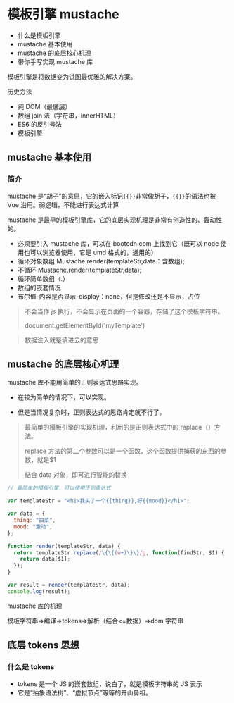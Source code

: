 # 模板引擎 mustache

- 什么是模板引擎
- mustache 基本使用
- mustache 的底层核心机理
- 带你手写实现 mustache 库

模板引擎是将数据变为试图最优雅的解决方案。

历史方法

- 纯 DOM（最底层）
- 数组 join 法（字符串，innerHTML）
- ES6 的反引号法
- 模板引擎

## mustache 基本使用

### 简介

mustache 是“胡子”的意思，它的嵌入标记`{{}}`非常像胡子，`{{}}`的语法也被 Vue 沿用。弱逻辑，不能进行表达式计算

mustache 是最早的模板引擎库，它的底层实现机理是非常有创造性的、轰动性的。

- 必须要引入 mustache 库，可以在 bootcdn.com 上找到它（既可以 node 使用也可以浏览器使用，它是 umd 格式的，通用的）
- 循环对象数组 Mustache.render(templateStr,data：含数组);
- 不循环 Mustache.render(templateStr,data);
- 循环简单数组（.）
- 数组的嵌套情况
- 布尔值-内容是否显示-display：none，但是修改还是不显示，占位

> <script type="text/template" id="myTemplate"></script>
>
> 不会当作 js 执行，不会显示在页面的一个容器，存储了这个模板字符串。
>
> document.getElementById('myTemplate')

> 数据注入就是填进去的意思

## mustache 的底层核心机理

mustache 库不能用简单的正则表达式思路实现。

- 在较为简单的情况下，可以实现。

- 但是当情况复杂时，正则表达式的思路肯定就不行了。

> 最简单的模板引擎的实现机理，利用的是正则表达式中的 replace（）方法。
>
> replace 方法的第二个参数可以是一个函数，这个函数提供捕获的东西的参数，就是\$1
>
> 结合 data 对象，即可进行智能的替换

```js
// 最简单的模板引擎，可以使用正则表达式

var templateStr = "<h1>我买了一个{{thing}},好{{mood}}</h1>";

var data = {
  thing: "白菜",
  mood: "激动",
};

function render(templateStr, data) {
  return templateStr.replace(/\{\{(w+)\}\}/g, function(findStr, $1) {
    return data[$1];
  });
}

var result = render(templateStr, data);
console.log(result);
```

mustache 库的机理

模板字符串=>编译=>tokens=>解析（结合<=数据）=>dom 字符串

## 底层 tokens 思想

### 什么是 tokens

- tokens 是一个 JS 的嵌套数组，说白了，就是模板字符串的 JS 表示
- 它是“抽象语法树”、“虚拟节点”等等的开山鼻祖。
